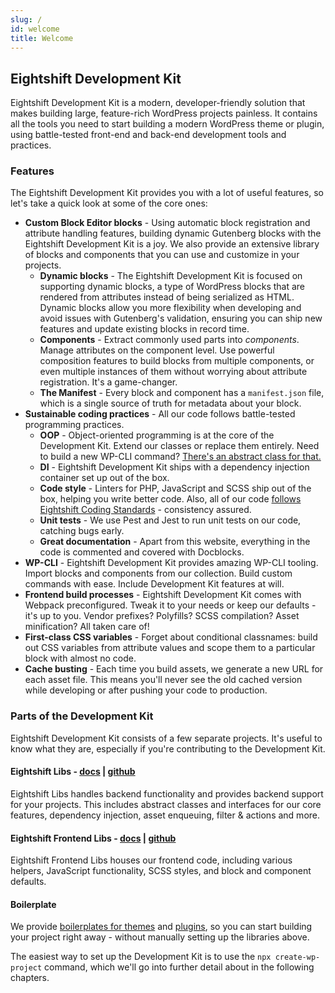 ```yaml
---
slug: /
id: welcome
title: Welcome
---
```


## Eightshift Development Kit

Eightshift Development Kit is a modern, developer-friendly solution that makes building large, feature-rich WordPress projects painless. 
It contains all the tools you need to start building a modern WordPress theme or plugin, using battle-tested front-end and back-end development tools and practices.

### Features

The Eightshift Development Kit provides you with a lot of useful features, so let's take a quick look at some of the core ones:
- **Custom Block Editor blocks** - Using automatic block registration and attribute handling features, building dynamic Gutenberg blocks with the Eightshift Development Kit is a joy. We also provide an extensive library of blocks and components that you can use and customize in your projects. 
  - **Dynamic blocks** - The Eightshift Development Kit is focused on supporting dynamic blocks, a type of WordPress blocks that are rendered from attributes instead of being serialized as HTML. Dynamic blocks allow you more flexibility when developing and avoid issues with Gutenberg's validation, ensuring you can ship new features and update existing blocks in record time.
  - **Components** - Extract commonly used parts into _components_. Manage attributes on the component level. Use powerful composition features to build blocks from multiple components, or even multiple instances of them without worrying about attribute registration. It's a game-changer.
  - **The Manifest** - Every block and component has a `manifest.json` file, which is a single source of truth for metadata about your block.
- **Sustainable coding practices** - All our code follows battle-tested programming practices.
  - **OOP** - Object-oriented programming is at the core of the Development Kit. Extend our classes or replace them entirely. Need to build a new WP-CLI command? [There's an abstract class for that.](https://github.com/infinum/eightshift-libs/tree/develop/src/Cli)
  - **DI** - Eightshift Development Kit ships with a dependency injection container set up out of the box.
  - **Code style** - Linters for PHP, JavaScript and SCSS ship out of the box, helping you write better code. Also, all of our code [follows Eightshift Coding Standards](https://github.com/infinum/eightshift-coding-standards/) - consistency assured.
  - **Unit tests** - We use Pest and Jest to run unit tests on our code, catching bugs early.
  - **Great documentation** - Apart from this website, everything in the code is commented and covered with Docblocks.
- **WP-CLI** - Eightshift Development Kit provides amazing WP-CLI tooling. Import blocks and components from our collection. Build custom commands with ease. Include Development Kit features at will. 
- **Frontend build processes** - Eightshift Development Kit comes with Webpack preconfigured. Tweak it to your needs or keep our defaults - it's up to you. Vendor prefixes? Polyfills? SCSS compilation? Asset minification? All taken care of!
- **First-class CSS variables** - Forget about conditional classnames: build out CSS variables from attribute values and scope them to a particular block with almost no code.
- **Cache busting** - Each time you build assets, we generate a new URL for each asset file. This means you'll never see the old cached version while developing or after pushing your code to production.

### Parts of the Development Kit

Eightshift Development Kit consists of a few separate projects. It's useful to know what they are, especially if you're contributing to the Development Kit.
#### Eightshift Libs - [docs](eightshift-libs) | [github](https://github.com/infinum/eightshift-libs)

Eightshift Libs handles backend functionality and provides backend support for your projects. This includes abstract classes and interfaces for our core features, dependency injection, asset enqueuing, filter & actions and more.

#### Eightshift Frontend Libs - [docs](eightshift-frontend-libs) | [github](https://github.com/infinum/eightshift-frontend-libs)

Eightshift Frontend Libs houses our frontend code, including various helpers, JavaScript functionality, SCSS styles, and block and component defaults.

#### Boilerplate

We provide [boilerplates for themes](https://github.com/infinum/eightshift-boilerplate) and [plugins](https://github.com/infinum/eightshift-boilerplate-plugin/), so you can start building your project right away - without manually setting up the libraries above.

The easiest way to set up the Development Kit is to use the `npx create-wp-project` command, which we'll go into further detail about in the following chapters.
